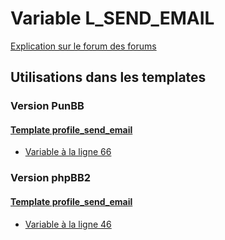 # Variable L_SEND_EMAIL
[Explication sur le forum des forums](http://forum.forumactif.com/t294113-listing-des-variables#L_SEND_EMAIL)
## Utilisations dans les templates
### Version PunBB
#### [Template profile_send_email](punbb/profile_send_email.md)
* [Variable à la ligne 66](../punbb/profile_send_email.tpl#L66)
### Version phpBB2
#### [Template profile_send_email](subsilver/profile_send_email.md)
* [Variable à la ligne 46](../subsilver/profile_send_email.tpl#L46)